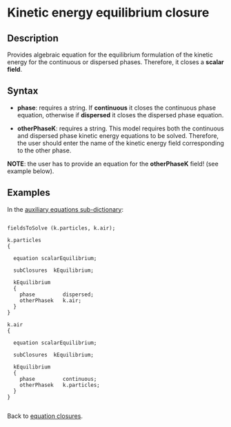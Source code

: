 Kinetic energy equilibrium closure
===

Description
--

Provides algebraic equation for the equilibrium formulation of the kinetic energy
for the continuous or dispersed phases. Therefore, it closes a __scalar field__.

Syntax
--
* __phase__: requires a string. If __continuous__ it closes the continuous phase equation, otherwise if __dispersed__ it closes the dispersed phase equation.

* __otherPhaseK__: requires a string. This model requires both the continuous and dispersed phase kinetic energy equations to be solved. Therefore, the user should
enter the name of the kinetic energy field corresponding to the other phase.

__NOTE__: the user has to provide an equation for the __otherPhaseK__ field! (see example below).

Examples
--

In the [auxiliary equations sub-dictionary](EqnNew.md):
```

fieldsToSolve (k.particles, k.air);

k.particles
{

  equation scalarEquilibrium;  

  subClosures  kEquilibrium;

  kEquilibrium
  {
    phase         dispersed;
    otherPhasek   k.air;
  }
}

k.air
{

  equation scalarEquilibrium;

  subClosures  kEquilibrium;

  kEquilibrium
  {
    phase         continuous;
    otherPhasek   k.particles;
  }
}


```

Back to [equation closures](../ClsEqn.md).
